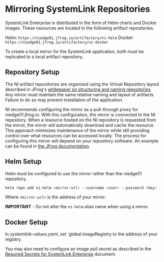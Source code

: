 # Mirroring SystemLink Repositories

SystemLink Enterprise is distributed in the form of Helm charts and Docker images. These resources are located in the following artifact repositories.

Helm:   `https://niedge01.jfrog.io/artifactory/ni-helm`
Docker: `https://niedge01.jfrog.io/artifactory/ni-docker`

To create a local mirror for the SystemLink application, both must be replicated to a local artifact repository.

## Repository Setup

The NI artifact repositories are organized using the Virtual Repository layout described in JFrog's [whitepaper on structuring and naming repositories](https://jfrog.com/whitepaper/best-practices-structuring-naming-artifactory-repositories/). Any mirror must maintain the same relative naming and layout of artifacts. Failure to do so may prevent installation of the application.

NI recommends configuring the mirror as a pull-through proxy for niedge01.jfrog.io. With this configuration, the mirror is connected to the NI repository. When a resource hosted on the NI repository is requested from the mirror, the mirror will automatically download and cache the resource. This approach minimizes maintenance of the mirror while still providing control over what resources can be accessed locally. The process for configuring this mirror will depend on your repository software. An example can be found in [the JFrog documentation](https://jfrog.com/knowledge-base/how-to-configure-a-remote-repository-in-artifactory-to-proxy-a-private-docker-registry-in-docker-hub/).

## Helm Setup

Helm must be configured to use the mirror rather than the niedge01 repository.

```bash
helm repo add ni-helm <mirror-url> --username <user> --password <key>
```

Where `<mirror-url>` is the address of your mirror.

**IMPORTANT** - Do not alter the `ni-helm` alias name when using a mirror.

## Docker Setup

In _systemlink-values.yaml_, set `global.imageRegistry to the address of your registry.

You may also need to configure an image pull secret as described in the [Required Secrets for SystemLink Enterprise](secrets.md) document.
